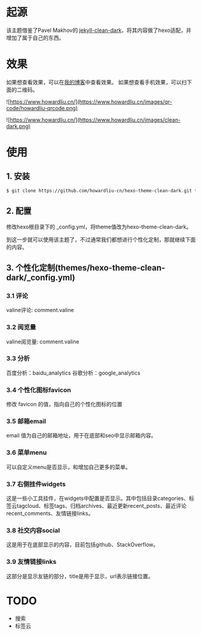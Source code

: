 # 起源
该主题借鉴了Pavel Makhov的 [jekyll-clean-dark](https://github.com/streetturtle/jekyll-clean-dark)，将其内容做了hexo适配，并增加了属于自己的东西。

# 效果
如果想查看效果，可以在[我的博客](https://www.howardliu.cn/)中查看效果。
如果想查看手机效果，可以扫下面的二维码。

![https://www.howardliu.cn/](https://www.howardliu.cn/images/qr-code/howardliu-qrcode.png)

![https://www.howardliu.cn/](https://www.howardliu.cn/images/clean-dark.png)

# 使用
## 1. 安装
```sh
$ git clone https://github.com/howardliu-cn/hexo-theme-clean-dark.git themes/hexo-theme-clean-dark
```

## 2. 配置
修改hexo根目录下的 _config.yml，将theme值改为hexo-theme-clean-dark。

到这一步就可以使用该主题了，不过通常我们都想进行个性化定制，那就继续下面的内容。

## 3. 个性化定制(themes/hexo-theme-clean-dark/_config.yml)
### 3.1 评论
valine评论: comment.valine

### 3.2 阅览量
valine阅览量: comment.valine

### 3.3 分析
百度分析：baidu_analytics
谷歌分析：google_analytics

### 3.4 个性化图标favicon
修改 favicon 的值，指向自己的个性化图标的位置

### 3.5 邮箱email
email 值为自己的邮箱地址，用于在底部和seo中显示邮箱内容。

### 3.6 菜单menu
可以自定义menu是否显示，和增加自己更多的菜单。

### 3.7 右侧挂件widgets
这是一些小工具挂件，在widgets中配置是否显示。其中包括目录categories、标签云tagcloud、标签tags、归档archives、最近更新recent_posts、最近评论recent_comments、友情链接links。

### 3.8 社交内容social
这是用于在底部显示的内容，目前包括github、StackOverflow。

### 3.9 友情链接links
这部分是显示友链的部分，title是用于显示，url表示链接位置。

# TODO
- 搜索
- 标签云
